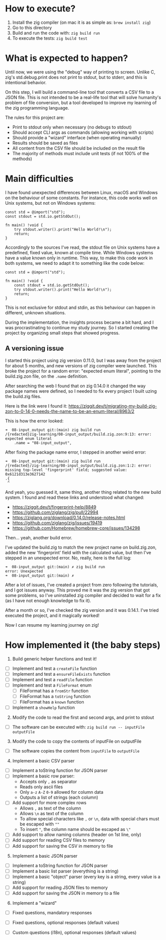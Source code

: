 # How to execute?

1. Install the zig compiler (on mac it is as simple as: `brew install zig`)
2. Go to this directory
3. Build and run the code with: `zig build run`
4. To execute the tests: `zig build test`

# What is expected to happen?

Until now, we were using the "debug" way of printing to screen. Unlike C, zig's
std.debug.print does not print to stdout, but to stderr, and this is intentional
behavior.

On this step, I will build a command-line tool that converts a CSV file to a
JSON file. This is not intended to be a real-life tool that will solve
humanity's problem of file conversion, but a tool developed to improve my
learning of the zig programming language.

The rules for this project are:
- Print to stdout only when necessary (no debugs to stdout)
- Should accept CLI args as commands (allowing working with scripts)
- Should provide a "wizard" interface (when operating manually)
- Results should be saved as files
- All content from the CSV file should be included on the result file
- The majority of methods must include unit tests (if not 100% of the methods)

# Main difficulties

I have found unexpected differences between Linux, macOS and Windows on the
behaviour of some constants. For instance, this code works well on Unix
systems, but not on Windows systems:

```zig
const std = @import("std");
const stdout = std.io.getStdOut();

fn main() !void {
    try stdout.writer().print("Hello World!\n");
    return;
}
```

Accordingly to the sources I've read, the stdout file on Unix systems have a
predefined, fixed value, known at compile time. While Windows systems have a
value known only in runtime. This way, to make this code work in both systems,
we need to adapt it to something like the code below:

```zig
const std = @import("std");

fn main() !void {
    const stdout = std.io.getStdOut();
    try stdout.writer().print("Hello World!\n");
    return;
}
```

This is not exclusive for stdout and stdin, as this behaviour can happen in
different, unknown situations.

During the implementation, the insights process became a bit hard, and I was
procrastinating to continue my study journey. So I started creating the project
by organizing small steps that showed progress.

## A versioning issue

I started this project using zig version 0.11.0, but I was away from the 
project for about 5 months, and new versions of zig compiler were launched.
This broke the project for a random error: "expected enum literal", pointing 
to the build.zig.zon file, on the `.name` definition.

After searching the web I found that on zig 0.14.0 it changed the way package 
names were defined, so I needed to fix every project I built uzing the 
build.zig files.

Here is the link were I found it: https://ziggit.dev/t/migrating-my-build-zig-zon-to-0-14-0-needs-the-name-to-be-an-enum-literal/8963/2

This is how the error looked:
```
➜  08-input_output git:(main) zig build run
/{redacted}zig-learning/08-input_output/build.zig.zon:9:13: error: expected enum literal
    .name = "08-input_output",
```

After fixing the package name error, I stepped in another weird error:
```
➜  08-input_output git:(main) zig build run
/{redacted}/zig-learning/08-input_output/build.zig.zon:1:2: error: missing top-level 'fingerprint' field; suggested value: 0x6121d313e3627142
.{
 ^
```

And yeah, you guessed it, same thing, another thing related to the new build 
system. I found and read these links and understood what changed:
- https://ziggit.dev/t/fingerprint-help/8849
- https://github.com/ziglang/zig/pull/22994
- https://ziglang.org/download/0.14.0/release-notes.html
- https://github.com/ziglang/zig/issues/19419
- https://github.com/Homebrew/homebrew-core/issues/134298

Then... yeah, another build error.

I've updated the build.zig to match the new
project name on build.zig.zon, added the new 'fingerprint' field with the
calculated value, but then I've stepped in an unexpected error. No, really, here
is the full log:
```
➜  08-input_output git:(main) ✗ zig build run
error: Unexpected
➜  08-input_output git:(main) ✗ 
```

After a lot of issues, I've created a project from zero following the
tutorials, and I got issues anyway. This proved me it was the zig version that
got some problems, so I've uninstalled zig compiler and decided to wait for a
fix (as I have not enough knowledge to fix it).

After a month or so, I've checked the zig version and it was 0.14.1. I've tried
executed the project, and it magically worked!

Now I can resume my learning journey on zig!

# How implemented it (the baby steps)

1. Build generic helper functions and test it!
  - [ ] Implement and test a `createFile` function
  - [ ] Implement and test a `ensureFileExists` function
  - [ ] Implement and test a `readFile` function
  - [ ] Implement and test a `FileFormat` enum
    - [ ] FileFormat has a `fromStr` function
    - [ ] FileFormat has a `toString` function
    - [ ] FileFormat has a `known` function
  - [ ] Implement a `showHelp` function
2. Modify the code to read the first and second args, and print to stdout
  - [ ] The software can be executed with: `zig build run -- inputFile outputFile`
3. Modify the code to copy the contents of inputFile on outputFile
  - [ ] The software copies the content from `inputFile` to `outputFile`
4. Implement a basic CSV parser
  - [ ] Implement a toString function for JSON parser
  - [ ] Implement a basic row parser:
    - Accepts only `,` as separator
    - Reads only ascii files
    - Only `a-z` `A-Z` `0-9` allowed for column data
    - Outputs a list of strings (each column)
  - [ ] Add support for more complex rows
    - Allows `,` as text of the column
    - Allows `\n` as text of the column
    - To allow special characters like `,` or `\n`, data with special chars must
      be escaped with `""`
    - To insert `"`, the column name should be escaped as `\"`
  - [ ] Add support to allow naming columns (header on 1st line, only)
  - [ ] Add support for reading CSV files to memory
  - [ ] Add support for saving the CSV in memory to file
5. Implement a basic JSON parser
  - [ ] Implement a toString function for JSON parser
  - [ ] Implement a basic list parser (everything is a string)
  - [ ] Implement a basic "object" parser (every key is a string, every value
    is a string)
  - [ ] Add support for reading JSON files to memory
  - [ ] Add support for saving the JSON in memory to a file
6. Implement a "wizard"
  - [ ] Fixed questions, mandatory responses
  - [ ] Fixed questions, optional responses (default values)
  - [ ] Custom questions (i18n), optional responses (default values)

